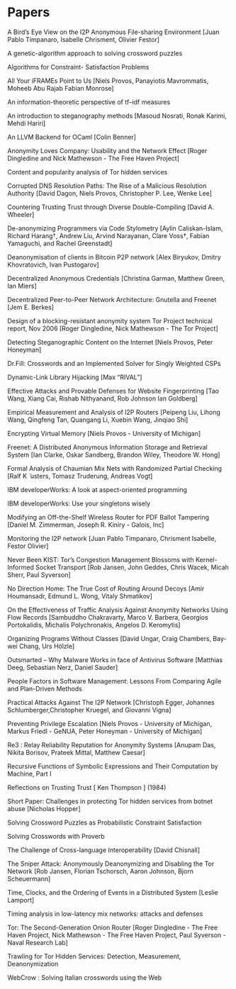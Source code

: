 Papers
======

A Bird’s Eye View on the I2P Anonymous File-sharing Environment \[Juan Pablo Timpanaro, Isabelle Chrisment, Olivier Festor\]

A genetic-algorithm approach to solving crossword puzzles

Algorithms for Constraint- Satisfaction Problems

All Your iFRAMEs Point to Us \[Niels Provos, Panayiotis Mavrommatis, Moheeb Abu Rajab Fabian Monrose\]

An information-theoretic perspective of tf–idf measures

An introduction to steganography methods \[Masoud Nosrati, Ronak Karimi, Mehdi Hariri\]

An LLVM Backend for OCaml \[Colin Benner\]

Anonymity Loves Company: Usability and the Network Effect \[Roger Dingledine and Nick Mathewson - The Free Haven Project\]

Content and popularity analysis of Tor hidden services

Corrupted DNS Resolution Paths: The Rise of a Malicious Resolution Authority \[David Dagon, Niels Provos, Christopher P. Lee, Wenke Lee\]

Countering Trusting Trust through Diverse Double-Compiling \[David A. Wheeler\]

De-anonymizing Programmers via Code Stylometry \[Aylin Caliskan-Islam, Richard Harang†, Andrew Liu, Arvind Narayanan, Clare Voss†, Fabian Yamaguchi, and Rachel Greenstadt\]

Deanonymisation of clients in Bitcoin P2P network \[Alex Biryukov, Dmitry Khovratovich, Ivan Pustogarov\]

Decentralized Anonymous Credentials \[Christina Garman, Matthew Green, Ian Miers\]

Decentralized Peer-to-Peer Network Architecture: Gnutella and Freenet \[Jem E. Berkes\]

Design of a blocking-resistant anonymity system Tor Project technical report, Nov 2006 \[Roger Dingledine, Nick Mathewson - The Tor Project\]

Detecting Steganographic Content on the Internet \[Niels Provos, Peter Honeyman\]

Dr.Fill: Crosswords and an Implemented Solver for Singly Weighted CSPs

Dynamic-Link Library Hijacking \[Max “RIVAL”\]

Effective Attacks and Provable Defenses for Website Fingerprinting \[Tao Wang, Xiang Cai, Rishab Nithyanand, Rob Johnson Ian Goldberg\]

Empirical Measurement and Analysis of I2P Routers \[Peipeng Liu, Lihong Wang, Qingfeng Tan, Quangang Li, Xuebin Wang, Jinqiao Shi\]

Encrypting Virtual Memory \[Niels Provos - University of Michigan\]

Freenet: A Distributed Anonymous Information Storage and Retrieval System \[Ian Clarke, Oskar Sandberg, Brandon Wiley, Theodore W. Hong\]

Formal Analysis of Chaumian Mix Nets with Randomized Partial Checking \[Ralf K ̈ usters, Tomasz Truderung, Andreas Vogt\]

IBM developerWorks: A look at aspect-oriented programming

IBM developerWorks: Use your singletons wisely

Modifying an Off-the-Shelf Wireless Router for PDF Ballot Tampering \[Daniel M. Zimmerman, Joseph R. Kiniry - Galois, Inc\]

Monitoring the I2P network \[Juan Pablo Timpanaro, Chrisment Isabelle, Festor Olivier\]

Never Been KIST: Tor’s Congestion Management Blossoms with Kernel-Informed Socket Transport \[Rob Jansen,  John Geddes, Chris Wacek, Micah Sherr, Paul Syverson\]

No Direction Home: The True Cost of Routing Around Decoys \[Amir Houmansadr, Edmund L. Wong, Vitaly Shmatikov\]

On the Effectiveness of Traffic Analysis Against Anonymity Networks Using Flow Records \[Sambuddho Chakravarty,  Marco V. Barbera, Georgios Portokalidis, Michalis Polychronakis, Angelos D. Keromytis\]

Organizing Programs Without Classes \[David Ungar, Craig Chambers, Bay-wei Chang, Urs Hölzle\]

Outsmarted – Why Malware Works in face of Antivirus Software \[Matthias Deeg, Sebastian Nerz, Daniel Sauder\]

People Factors in Software Management: Lessons From Comparing Agile and Plan-Driven Methods

Practical Attacks Against The I2P Network \[Christoph Egger, Johannes Schlumberger,Christopher Kruegel, and Giovanni Vigna\]

Preventing Privilege Escalation \[Niels Provos - University of Michigan, Markus Friedl - GeNUA, Peter Honeyman - University of Michigan\]

Re3 : Relay Reliability Reputation for Anonymity Systems \[Anupam Das, Nikita Borisov, Prateek Mittal, Matthew Caesar\]

Recursive Functions of Symbolic Expressions and Their Computation by Machine, Part I

Reflections on Trusting Trust \[ Ken Thompson \] (1984)

Short Paper: Challenges in protecting Tor hidden services from botnet abuse \[Nicholas Hopper\]

Solving Crossword Puzzles as Probabilistic Constraint Satisfaction

Solving Crosswords with Proverb
 
The Challenge of Cross-language Interoperability \[David Chisnall\]

The Sniper Attack: Anonymously Deanonymizing and Disabling the Tor Network \[Rob Jansen, Florian Tschorsch, Aaron Johnson, Bjorn Scheuermann\]

Time, Clocks, and the Ordering of Events in a Distributed System \[Leslie Lamport\]

Timing analysis in low-latency mix networks: attacks and defenses

Tor: The Second-Generation Onion Router \[Roger Dingledine - The Free Haven Project, Nick Mathewson - The Free Haven Project, Paul Syverson - Naval Research Lab\]

Trawling for Tor Hidden Services: Detection, Measurement, Deanonymization

WebCrow : Solving Italian crosswords using the Web

